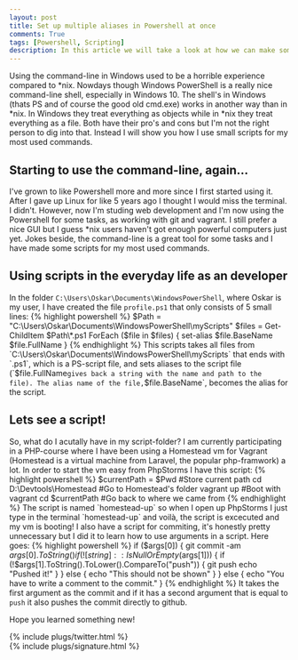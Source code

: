 ```yaml
---
layout: post
title: Set up multiple aliases in Powershell at once
comments: True
tags: [Powershell, Scripting]
description: In this article we will take a look at how we can make some scripts that is automaticly added as alias in Powershell. This way we can automate stuff that we do a lot and keep everything super simple to maintain.
---
```

Using the command-line in Windows used to be a horrible experience compared to *nix. Nowdays though Windows PowerShell is a really nice command-line shell, especially in Windows 10. The shell's in Windows (thats PS and of course the good old cmd.exe) works in another way than in *nix. In Windows they treat everything as objects while in *nix they treat everything as a file. Both have their pro's and cons but I'm not the right person to dig into that. Instead I will show you how I use small scripts for my most used commands.  
## Starting to use the command-line, again...
I've grown to like Powershell more and more since I first started using it. After I gave up Linux for like 5 years ago I thought I would miss the terminal. I didn't. However, now I'm studing web development and I'm now using the Powershell for some tasks, as working with git and vagrant. I still prefer a nice GUI but I guess *nix users haven't got enough powerful computers just yet. Jokes beside, the command-line is a great tool for some tasks and I have made some scripts for my most used commands.
## Using scripts in the everyday life as an developer
In the folder `C:\Users\Oskar\Documents\WindowsPowerShell`, where Oskar is my user, I have created the file `profile.ps1` that only consists of 5 small lines:
 {% highlight powershell %}
$Path = "C:\Users\Oskar\Documents\WindowsPowerShell\myScripts"
$files = Get-ChildItem $Path\*.ps1
ForEach ($file in $files) { 
    set-alias $file.BaseName $file.FullName
}
{% endhighlight %}
This scripts takes all files from `C:\Users\Oskar\Documents\WindowsPowerShell\myScripts` that ends with `.ps1`, which is a PS-script file, and sets aliases to the script file (`$file.FullName` gives back a string with the name and path to the file). The alias name of the file, `$file.BaseName`, becomes the alias for the script.
## Lets see a script!
So, what do I acutally have in my script-folder? I am currently participating in a PHP-course where I have been using a Homestead vm for Vagrant (Homestead is a virtual machine from Laravel, the popular php-framwork) a lot. In order to start the vm easy from PhpStorms I have this script:
{% highlight powershell %}
$currentPath = $Pwd 		#Store current path
cd D:\Devtools\Homestead	#Go to Homestead's folder
vagrant up					#Boot with vagrant
cd $currentPath				#Go back to where we came from
{% endhighlight %}
The script is named `homestead-up` so when I open up PhpStorms I just type in the terminal `homestead-up` and voilà, the script is excecuted and my vm is booting!    
I also have a script for commiting, it's honestly pretty unnecessary but I did it to learn how to use arguments in a script. Here goes:  
{% highlight powershell %}
if ($args[0]) {
    git commit -am $args[0].ToString()
    if(![string]::IsNullOrEmpty($args[1])) {
        if (!$args[1].ToString().ToLower().CompareTo("push")) {
            git push
            echo "Pushed it!"
        }
    }
    else {
        echo "This should not be shown"
        }
}
else {
    echo "You have to write a comment to the commit."
} 
{% endhighlight %}
It takes the first argument as the commit and if it has a second argument that is equal to `push` it also pushes the commit directly to github.

Hope you learned something new!

{% include plugs/twitter.html %}  
{% include plugs/signature.html %}
